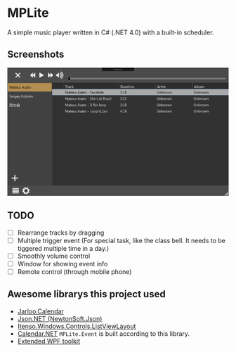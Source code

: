 # MPLite
A simple music player written in C# (.NET 4.0) with a built-in scheduler.

## Screenshots
![](screenshots/ss_Playlist.png)

## TODO
- [ ] Rearrange tracks by dragging
- [ ] Multiple trigger event (For special task, like the class bell. It needs to be tiggered multiple time in a day.)
- [ ] Smoothly volume control
- [ ] Window for showing event info
- [ ] Remote control (through mobile phone)

## Awesome librarys this project used
- [Jarloo.Calendar](http://www.jarloo.com/wpf-calendar-control/)
- [Json.NET (NewtonSoft.Json)](http://www.newtonsoft.com/json)
- [Itenso.Windows.Controls.ListViewLayout](https://www.codeproject.com/Articles/25058/ListView-Layout-Manager)
- [Calendar.NET](https://www.codeproject.com/Articles/378900/Calendar-NET) `MPLite.Event` is built according to this library.
- [Extended WPF toolkit](http://wpftoolkit.codeplex.com/)
